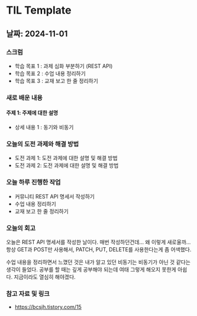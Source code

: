 # TIL Template

## 날짜: 2024-11-01

### 스크럼
- 학습 목표 1 : 과제 심화 부분하기 (REST API)
- 학습 목표 2 : 수업 내용 정리하기
- 학습 목표 3 : 교재 보고 한 줄 정리하기

### 새로 배운 내용
#### 주제 1: 주제에 대한 설명
- 상세 내용 1 : 동기와 비동기

### 오늘의 도전 과제와 해결 방법
- 도전 과제 1: 도전 과제에 대한 설명 및 해결 방법
- 도전 과제 2: 도전 과제에 대한 설명 및 해결 방법

### 오늘 하루 진행한 작업
- 커뮤니티 REST API 명세서 작성하기
- 수업 내용 정리하기
- 교재 보고 한 줄 정리하기

### 오늘의 회고
오늘은 REST API 명세서를 작성한 날이다. 매번 작성하던건데... 왜 이렇게 새로울까...
항상 GET과 POST만 사용해서, PATCH, PUT, DELETE를 사용한다는게 좀 어색했다.

수업 내용을 정리하면서 느꼈던 것은 내가 알고 있던 비동기는 비동기가 아닌 것 같다는 생각이 들었다.
공부를 할 때는 깊게 공부해야 되는데 여태 그렇게 해오지 못한게 아쉽다. 지금이라도 열심히 해야겠다.

### 참고 자료 및 링크
- https://bcsjh.tistory.com/15
